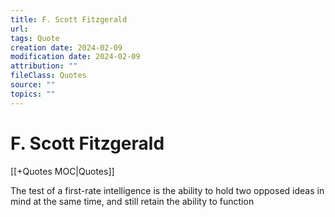 ```yaml
---
title: F. Scott Fitzgerald
url: 
tags: Quote
creation date: 2024-02-09
modification date: 2024-02-09
attribution: ""
fileClass: Quotes
source: ""
topics: ""
---
```


# F. Scott Fitzgerald

[[+Quotes MOC|Quotes]]

The test of a first-rate intelligence is the ability to hold two opposed ideas in mind at the same time, and still retain the ability to function
